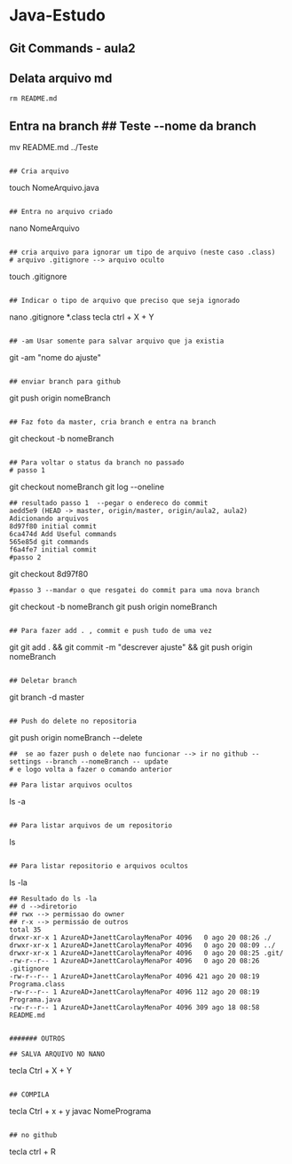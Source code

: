 # Java-Estudo

## Git Commands - aula2


## Delata arquivo md
```
rm README.md
```

## Entra na branch  ## Teste --nome da branch
mv README.md ../Teste
```

## Cria arquivo
```
touch NomeArquivo.java
```

## Entra no arquivo criado
```
nano NomeArquivo
```

## cria arquivo para ignorar um tipo de arquivo (neste caso .class)
# arquivo .gitignore --> arquivo oculto
```
touch .gitignore
```

## Indicar o tipo de arquivo que preciso que seja ignorado
```
nano .gitignore *.class
tecla ctrl + X + Y 
``` 

## -am Usar somente para salvar arquivo que ja existia
```
git -am "nome do ajuste"
``` 

## enviar branch para github
```
git push origin nomeBranch
```

## Faz foto da master, cria branch e entra na branch
```
git checkout -b nomeBranch
```

## Para voltar o status da branch no passado
# passo 1
```
git checkout nomeBranch 
git log --oneline
```
## resultado passo 1  --pegar o endereco do commit
aedd5e9 (HEAD -> master, origin/master, origin/aula2, aula2) Adicionando arquivos
8d97f80 initial commit
6ca474d Add Useful commands
565e85d git commands
f6a4fe7 initial commit
#passo 2
```
git checkout 8d97f80
```
#passo 3 --mandar o que resgatei do commit para uma nova branch
```
git checkout -b nomeBranch
git push origin nomeBranch
```

## Para fazer add . , commit e push tudo de uma vez
```
git git add . && git commit -m "descrever ajuste" && git push origin nomeBranch
```

## Deletar branch
```
git branch -d master
```

## Push do delete no repositoria
```
git push origin nomeBranch --delete
```
##  se ao fazer push o delete nao funcionar --> ir no github --settings --branch --nomeBranch -- update
# e logo volta a fazer o comando anterior

## Para listar arquivos ocultos
```
ls -a
```

## Para listar arquivos de um repositorio
```
ls
```

## Para listar repositorio e arquivos ocultos
```
ls -la
```
## Resultado do ls -la
## d -->diretorio  
## rwx --> permissao do owner
## r-x --> permissáo de outros
total 35
drwxr-xr-x 1 AzureAD+JanettCarolayMenaPor 4096   0 ago 20 08:26 ./
drwxr-xr-x 1 AzureAD+JanettCarolayMenaPor 4096   0 ago 20 08:09 ../
drwxr-xr-x 1 AzureAD+JanettCarolayMenaPor 4096   0 ago 20 08:25 .git/
-rw-r--r-- 1 AzureAD+JanettCarolayMenaPor 4096   0 ago 20 08:26 .gitignore
-rw-r--r-- 1 AzureAD+JanettCarolayMenaPor 4096 421 ago 20 08:19 Programa.class
-rw-r--r-- 1 AzureAD+JanettCarolayMenaPor 4096 112 ago 20 08:19 Programa.java
-rw-r--r-- 1 AzureAD+JanettCarolayMenaPor 4096 309 ago 18 08:58 README.md


####### OUTROS
 
## SALVA ARQUIVO NO NANO
```
tecla Ctrl + X + Y
```

## COMPILA 
```
tecla Ctrl + x + y 
javac NomePrograma
```

## no github
```
tecla ctrl + R
```
